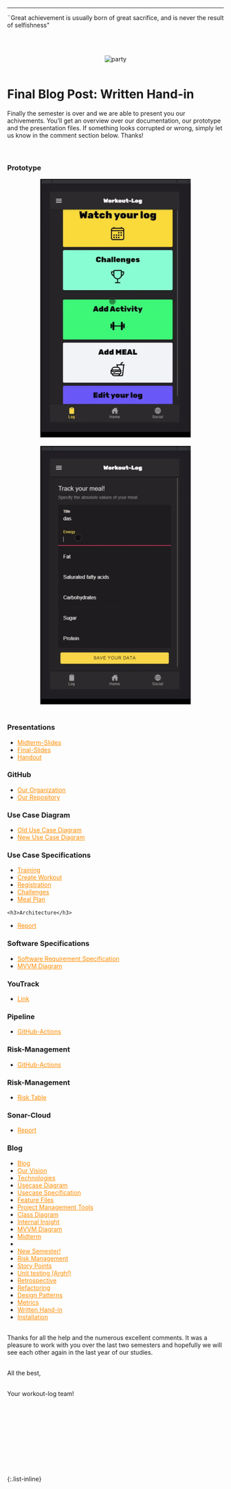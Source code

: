 ---


<div align="left">
  ¨Great achievement is usually born of great sacrifice, and is never the result of selfishness" <br><br>
  
 
  <br>  <div style="text-align: center">
   <img src="https://i.gifer.com/fxt5.gif" alt="party"/></div>
    <br>
  
<h1>Final Blog Post: Written Hand-in</h1> 
Finally the semester is over and we are able to present you our achivements. You’ll get an overview over our documentation, our prototype and the 
presentation files. If something looks corrupted or wrong, simply let us know in the comment section below. Thanks!<br><br><br>
  


<h3>Prototype</h3>
  <div style="text-align: center">
   <img src="bilder/gif1.gif" alt="demo" height="600"/>  </div><br>

  
   <div  style="text-align: center">
   <img src="bilder/gif2.gif" alt="demo" height="600"/>
     </div><br>
  
<h3>Presentations</h3>
<ul>
  <li>
  <a href="https://docs.google.com/presentation/d/1A5A3ChnkqPDPrrI0gYowFCCOQfWaCTfa/edit#slide=id.p2" style="color:DarkOrange">Midterm-Slides</a>
    </li>
    <li>
  <a href="https://docs.google.com/presentation/d/15sTj_wvud2rlEarnnOodODbFib9Ftuxi/edit#slide=id.p1" style="color:DarkOrange">Final-Slides</a>
    </li>
    <li>
  <a href="https://docs.google.com/document/d/1YDyeP_-aZmAnObkOPFA6jcTRHUs0F8J4FFrA7vH2zqs/edit" style="color:DarkOrange">Handout</a>
    </li>
    </ul>
    
<h3>GitHub</h3>
  <ul>
  <li>
  <a href="https://github.com/DHBW-TrainingApp" style="color:DarkOrange">Our Organization</a>
    </li>
    <li>
  <a href="https://github.com/DHBW-TrainingApp/workout-log" style="color:DarkOrange">Our Repository</a>
    </li>
    </ul>
  
<h3>Use Case Diagram</h3>
<ul>
  <li>
     <a href="https://github.com/DHBW-TrainingApp/Blog/blob/main/docs/UseCaseDiagramCP.png" style="color:DarkOrange">Old Use Case Diagram</a>
    </li>
  <li>
     <a href="https://github.com/DHBW-TrainingApp/Blog/blob/main/docs/uc_new.drawio.png" style="color:DarkOrange">New Use Case Diagram</a>
    </li>
    </ul>
   
<h3>Use Case Specifications</h3>
<ul>
  <li>
     <a href="https://github.com/DHBW-TrainingApp/Blog/blob/main/docs/UCs/Training.md" style="color:DarkOrange">Training</a>
    </li>
    <li>
     <a href="https://github.com/DHBW-TrainingApp/Blog/blob/main/docs/UCs/createWorkout.md" style="color:DarkOrange">Create Workout</a>
    </li>
     <li>
     <a href="https://github.com/DHBW-TrainingApp/Blog/blob/main/docs/UCs/registration.md" style="color:DarkOrange">Registration</a>
    </li>
   <li>
     <a href="https://github.com/DHBW-TrainingApp/Blog/blob/main/docs/UCs/challenge.md" style="color:DarkOrange">Challenges</a>
    </li>
  <li>
     <a href="https://github.com/DHBW-TrainingApp/Blog/blob/main/docs/UCs/MealPlan.md" style="color:DarkOrange">Meal Plan</a>
    </li>
    </ul>
     
         
    <h3>Architecture</h3>
<ul>
  <li>
     <a href="https://dhbw-trainingapp.github.io/Blog/bilder/IMG-20211205-WA0002.jpg" style="color:DarkOrange">Report</a>
  </li>
</ul>
     
<h3>Software Specifications</h3>
<ul>
  <li>
     <a href="https://github.com/DHBW-TrainingApp/Blog/blob/main/docs/SoftwareRequirementSpecification.md" style="color:DarkOrange">Software Requirement Specification</a>
    </li>
    <li>
     <a href="https://github.com/DHBW-TrainingApp/Blog/blob/main/bilder/IMG-20211205-WA0002.jpg" style="color:DarkOrange">MVVM Diagram</a>
    </li>
    </ul>
    
     
<h3>YouTrack</h3>
<ul>
  <li>
     <a href="https://dhbw-karlsruhe.myjetbrains.com/youtrack/agiles/108-133/current" style="color:DarkOrange">Link</a>
  </li>
</ul>

<h3>Pipeline</h3>
<ul>
  <li>
     <a href="https://github.com/DHBW-TrainingApp/workout-log/actions" style="color:DarkOrange">GitHub-Actions</a>
  </li>
</ul>

<h3>Risk-Management</h3>
<ul>
  <li>
     <a href="https://dhbw-karlsruhe.myjetbrains.com/youtrack/articles/WL-A-1/RISK-MANAGEMENT" style="color:DarkOrange">GitHub-Actions</a>
  </li>
</ul>

<h3>Risk-Management</h3>
<ul>
  <li>
     <a href="https://dhbw-karlsruhe.myjetbrains.com/youtrack/articles/WL-A-1/RISK-MANAGEMENT" style="color:DarkOrange">Risk Table</a>
  </li>
</ul>
   
<h3>Sonar-Cloud</h3>
<ul>
  <li>
     <a href="https://sonarcloud.io/project/overview?id=DHBW-TrainingApp_workout-log" style="color:DarkOrange">Report</a>
  </li>
</ul>
      
     
<h3>Blog</h3>
<ul>
  <li>
     <a href="https://dhbw-trainingapp.github.io/Blog/" style="color:DarkOrange">Blog</a>
  </li>
  <li>
     <a href="https://dhbw-trainingapp.github.io/Blog/Week1" style="color:DarkOrange">Our Vision</a>
  </li>
  <li>
     <a href="https://dhbw-trainingapp.github.io/Blog/Week2" style="color:DarkOrange">Technologies</a>
  </li>
  <li>
     <a href="https://dhbw-trainingapp.github.io/Blog/Week3" style="color:DarkOrange">Usecase Diagram</a>
  </li>
  <li>
     <a href="https://dhbw-trainingapp.github.io/Blog/Week4" style="color:DarkOrange">Usecase Specification</a>
  </li>
  <li>
     <a href="https://dhbw-trainingapp.github.io/Blog/Week5" style="color:DarkOrange">Feature Files</a>
  </li>
  <li>
     <a href="https://dhbw-trainingapp.github.io/Blog/Week6" style="color:DarkOrange">Project Management Tools</a>
  </li>   
  <li>
     <a href="https://dhbw-trainingapp.github.io/Blog/Week7" style="color:DarkOrange">Class Diagram</a>
  </li>
  <li>
     <a href="https://dhbw-trainingapp.github.io/Blog/Week8" style="color:DarkOrange">Internal Insight</a>
  </li>
  <li>
     <a href="https://dhbw-trainingapp.github.io/Blog/Week9" style="color:DarkOrange">MVVM Diagram</a>
  </li>
  <li>
     <a href="https://dhbw-trainingapp.github.io/Blog/Week10" style="color:DarkOrange">Midterm</a>
  </li>
  <li>
  </li>
  <li>
     <a href="https://dhbw-trainingapp.github.io/Blog/Week11" style="color:DarkOrange">New Semester!</a>
  </li>
  <li>
     <a href="https://dhbw-trainingapp.github.io/Blog/Week12" style="color:DarkOrange">Risk Management</a>
  </li>
  <li>
     <a href="https://dhbw-trainingapp.github.io/Blog/Week13" style="color:DarkOrange">Story Points</a>
  </li>
  <li>
     <a href="https://dhbw-trainingapp.github.io/Blog/Week14" style="color:DarkOrange">Unit testing (Argh!)</a>
  </li>
  <li>
     <a href="https://dhbw-trainingapp.github.io/Blog/Week15" style="color:DarkOrange">Retrospective</a>
  </li>
  <li>
     <a href="https://dhbw-trainingapp.github.io/Blog/Week16" style="color:DarkOrange">Refactoring</a>
  </li>
  <li>
     <a href="https://dhbw-trainingapp.github.io/Blog/Week17" style="color:DarkOrange">Design Patterns</a>
  </li>
  <li>
     <a href="https://dhbw-trainingapp.github.io/Blog/Week18" style="color:DarkOrange">Metrics</a>
  </li>
  <li>
     <a href="https://dhbw-trainingapp.github.io/Blog/Week19" style="color:DarkOrange">Written Hand-in</a>
  </li>
  <li>
     <a href="https://dhbw-trainingapp.github.io/Blog/Week18#installation" style="color:DarkOrange">Installation</a>
  </li>
</ul>

<br>
Thanks for all the help and the numerous excellent comments. It was a pleasure to work with you over the last two semesters and hopefully we will see each other again in the last year of our studies.
<br><br>
     
All the best,<br><br>

Your workout-log team!<br><br><br><br><br>

</div>

<script src="https://utteranc.es/client.js"
          repo="DHBW-TrainingApp/Blog"
          issue-term="pathname"
          label="Blog Comment"
          theme="github-light"
          crossorigin="anonymous"
          async>
</script>
  
<br><br><br><br><br>
  

{:.list-inline}
